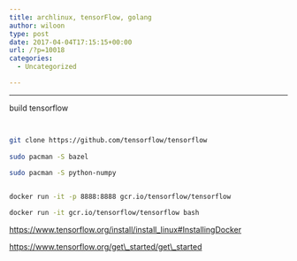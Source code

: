 ```yaml
---
title: archlinux, tensorFlow, golang
author: wiloon
type: post
date: 2017-04-04T17:15:15+00:00
url: /?p=10018
categories:
  - Uncategorized

---
```

* * *

build tensorflow

```bash
  

git clone https://github.com/tensorflow/tensorflow
  
sudo pacman -S bazel
  
sudo pacman -S python-numpy

```

```bash

docker run -it -p 8888:8888 gcr.io/tensorflow/tensorflow

docker run -it gcr.io/tensorflow/tensorflow bash

```

https://www.tensorflow.org/install/install_linux#InstallingDocker

https://www.tensorflow.org/get\_started/get\_started
